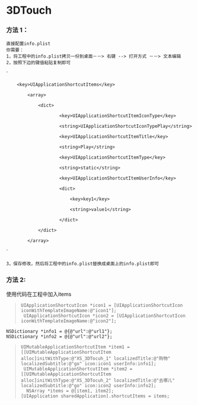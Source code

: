 # 3DTouch
### 方法 1：  
    直接配置info.plist  
    你需要：  
    1，将工程中的info.plist拷贝一份到桌面－－> 右键 --> 打开方式 －－> 文本编辑  
    2，按照下边的键值粘贴复制即可   

`

        <key>UIApplicationShortcutItems</key>         

            <array>               

                <dict>        

                        <key>UIApplicationShortcutItemIconType</key>    

                        <string>UIApplicationShortcutIconTypePlay</string>     

                        <key>UIApplicationShortcutItemTitle</key>   

                        <string>Play</string>         

                        <key>UIApplicationShortcutItemType</key>  

                        <string>static</string>       

                        <key>UIApplicationShortcutItemUserInfo</key>       

                        <dict>        

                            <key>key1</key>   

                            <string>value1</string>      

                        </dict>       

                </dict>     

            </array>  

`

    3，保存修改，然后将工程中的info.plist替换成桌面上的info.plist即可  

### 方法 2:  
  使用代码在工程中加入items  
>     UIApplicationShortcutIcon *icon1 = [UIApplicationShortcutIcon iconWithTemplateImageName:@"icon1"];
>      UIApplicationShortcutIcon *icon2 = [UIApplicationShortcutIcon iconWithTemplateImageName:@"icon2"];
    NSDictionary *info1 = @{@"url":@"url1"};
    NSDictionary *info2 = @{@"url":@"url2"};
>     UIMutableApplicationShortcutItem *item1 = [[UIMutableApplicationShortcutItem alloc]initWithType:@"XS_3DTocuh_1" localizedTitle:@"购物" localizedSubtitle:@"go" icon:icon1 userInfo:info1];
>      UIMutableApplicationShortcutItem *item2 = [[UIMutableApplicationShortcutItem alloc]initWithType:@"XS_3DTocuh_2" localizedTitle:@"去哪儿" localizedSubtitle:@"go" icon:icon2 userInfo:info2];
>       NSArray *items = @[item1, item2];
>     [UIApplication sharedApplication].shortcutItems = items;
